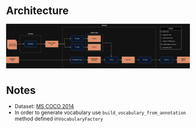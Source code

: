 # Architecture

![Autoencoder architecture](images/architecture.png)


# Notes
- Dataset: [MS COCO 2014](https://cocodataset.org/)
- In order to generate vocabulary use `build_vocabulary_from_annotation` method defined in`VocabularyFactory`